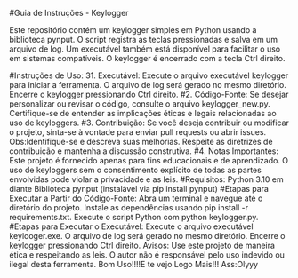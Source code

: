 #Guia de Instruções - Keylogger 

Este repositório contém um keylogger simples em Python usando a biblioteca pynput. O script registra as teclas pressionadas e salva em um arquivo de log. Um executável também está disponível para facilitar o uso em sistemas compatíveis. O keylogger é encerrado com a tecla Ctrl direito.

#Instruções de Uso:
31. Executável:
Execute o arquivo executável keylogger para iniciar a ferramenta.
O arquivo de log será gerado no mesmo diretório.
Encerre o keylogger pressionando Ctrl direito.
#2. Código-Fonte:
Se desejar personalizar ou revisar o código, consulte o arquivo keylogger_new.py.
Certifique-se de entender as implicações éticas e legais relacionadas ao uso de keyloggers.
#3. Contribuição:
Se você deseja contribuir ou modificar o projeto, sinta-se à vontade para enviar pull requests ou abrir issues.
Obs:Identifique-se e descreva suas melhorias.
Respeite as diretrizes de contribuição e mantenha a discussão construtiva.
#4. Notas Importantes:
Este projeto é fornecido apenas para fins educacionais e de aprendizado.
O uso de keyloggers sem o consentimento explícito de todas as partes envolvidas pode violar a privacidade e as leis.
#Requisitos:
Python 3.10 em diante
Biblioteca pynput (instalável via pip install pynput)
#Etapas para Executar a Partir do Código-Fonte:
Abra um terminal e navegue até o diretório do projeto.
Instale as dependências usando pip install -r requirements.txt.
Execute o script Python com python keylogger.py.
#Etapas para Executar o Executável:
Execute o arquivo executável keylooger.exe.
O arquivo de log será gerado no mesmo diretório.
Encerre o keylogger pressionando Ctrl direito.
Avisos:
Use este projeto de maneira ética e respeitando as leis.
O autor não é responsável pelo uso indevido ou ilegal desta ferramenta.
Bom Uso!!!!E te vejo Logo Mais!!!
Ass:Olyyy
